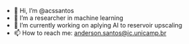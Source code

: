 - 👋 Hi, I’m @acssantos
- 👀 I’m a researcher in machine learning
- 🌱 I’m currently working on aplying AI to reservoir upscaling
- 📫 How to reach me: anderson.santos@ic.unicamp.br

<!---
acssantos/acssantos is a ✨ special ✨ repository because its `README.md` (this file) appears on your GitHub profile.
You can click the Preview link to take a look at your changes.
--->
